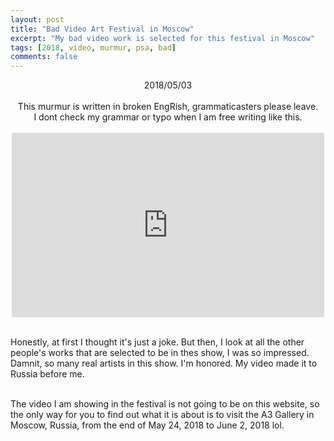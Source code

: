 ```yaml
---
layout: post
title: "Bad Video Art Festival in Moscow"
excerpt: "My bad video work is selected for this festival in Moscow"
tags: [2018, video, murmur, psa, bad]
comments: false
---
```

<center> 2018/05/03 </center>
<br>
<center> This murmur is written in broken EngRish, grammaticasters please leave. </center>
<center> I dont check my grammar or typo when I am free writing like this. </center>
<br>


<center><iframe src="https://www.facebook.com/plugins/post.php?href=https%3A%2F%2Fwww.facebook.com%2Fbadvideoart%2Fphotos%2Fa.667461850095792.1073741827.667447480097229%2F964800453695262%2F%3Ftype%3D3&width=500" width="500" height="295" style="border:none;overflow:hidden" scrolling="no" frameborder="0" allowTransparency="true" allow="encrypted-media"></iframe></center>


<br>

Honestly, at first I thought it's just a joke.  But then, I look at all the other people's works that are selected to be in thes show, I was so impressed.  Damnit, so many real artists in this show.  I'm honored.  My video made it to Russia before me. 

<br>
The video I am showing in the festival is not going to be on this website, so the only way for you to find out what it is about is to visit the A3 Gallery in Moscow, Russia, from the end of May 24, 2018 to June 2, 2018 lol.
